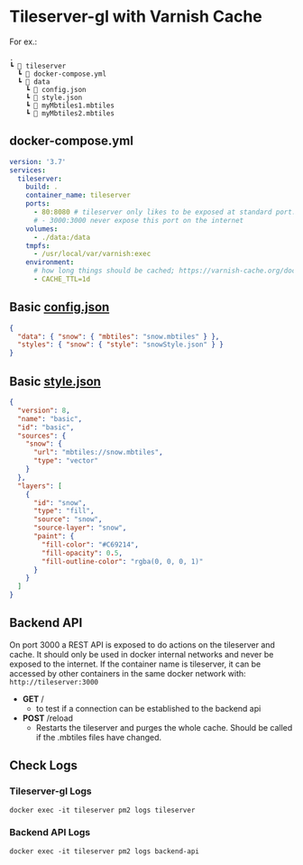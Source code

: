 # Tileserver-gl with Varnish Cache

For ex.:

```
.
┗ 📂 tileserver
  ┗ 📜 docker-compose.yml
  ┗ 📂 data
    ┗ 📜 config.json
    ┗ 📜 style.json
    ┗ 📜 myMbtiles1.mbtiles
    ┗ 📜 myMbtiles2.mbtiles
```


## docker-compose.yml

```yaml
version: '3.7'
services: 
  tileserver:
    build: .
    container_name: tileserver
    ports: 
      - 80:8080 # tileserver only likes to be exposed at standard port: 80/443
      # - 3000:3000 never expose this port on the internet
    volumes: 
      - ./data:/data
    tmpfs: 
      - /usr/local/var/varnish:exec
    environment: 
      # how long things should be cached; https://varnish-cache.org/docs/6.3/reference/vcl.html#durations
      - CACHE_TTL=1d
```

## Basic [config.json](https://tileserver.readthedocs.io/en/latest/config.html)

```json
{
  "data": { "snow": { "mbtiles": "snow.mbtiles" } },
  "styles": { "snow": { "style": "snowStyle.json" } }
}
```

## Basic [style.json](https://docs.mapbox.com/mapbox-gl-js/style-spec/root/)

```json
{
  "version": 8,
  "name": "basic",
  "id": "basic",
  "sources": {
    "snow": {
      "url": "mbtiles://snow.mbtiles",
      "type": "vector"
    }
  },
  "layers": [
    {
      "id": "snow",
      "type": "fill",
      "source": "snow",
      "source-layer": "snow",
      "paint": {
        "fill-color": "#C69214",
        "fill-opacity": 0.5,
        "fill-outline-color": "rgba(0, 0, 0, 1)"
      }
    }
  ]
}
```

## Backend API
On port 3000 a REST API is exposed to do actions on the tileserver and cache. It should only be used in docker internal networks and never be exposed to the internet. If the container name is tileserver, it can be accessed by other containers in the same docker network with: `http://tileserver:3000`

* **GET** /
  * to test if a connection can be established to the backend api
* **POST** /reload
  * Restarts the tileserver and purges the whole cache. Should be called if the .mbtiles files have changed.

## Check Logs

### Tileserver-gl Logs

`docker exec -it tileserver pm2 logs tileserver`

### Backend API Logs

`docker exec -it tileserver pm2 logs backend-api`
